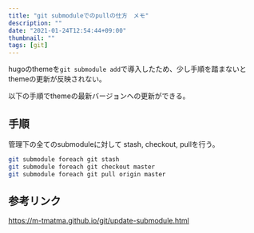 ```yaml
---
title: "git submoduleでのpullの仕方　メモ"
description: ""
date: "2021-01-24T12:54:44+09:00"
thumbnail: ""
tags: [git]
---
```


hugoのthemeを`git submodule add`で導入したため、少し手順を踏まないとthemeの更新が反映されない。

以下の手順でthemeの最新バージョンへの更新ができる。

## 手順
管理下の全てのsubmoduleに対して
stash, checkout, pullを行う。

```sh
git submodule foreach git stash
git submodule foreach git checkout master
git submodule foreach git pull origin master
```


## 参考リンク
https://m-tmatma.github.io/git/update-submodule.html